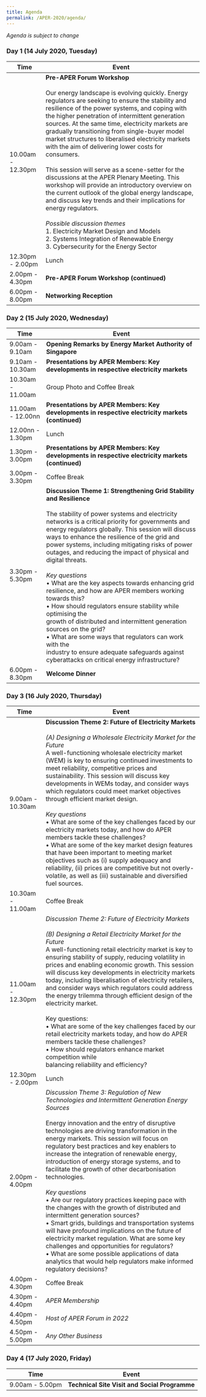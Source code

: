 ```yaml
---
title: Agenda
permalink: /APER-2020/agenda/
---
```

*Agenda is subject to change*

### **Day 1 (14 July 2020, Tuesday)**

| **Time**              | **Event** |
|-------------------|------------------------------------------------------------------------------------------------------------------------------------------------------------------------------------------------------------------------------------------------------------------------------------------------------------------------------------------------------------------------------------------------------------------------------------------------------------------------------------------------------------------------------------------------------------------------------------------------------------------------------------------------------------------------------------------------------------------------------------------------------------------------------------------------------------------------------------------------------------------------|
| 10.00am - 12.30pm | **Pre-APER Forum Workshop**<br><br>Our energy landscape is evolving quickly. Energy regulators are seeking to ensure the stability and resilience of the power systems, and coping with the higher penetration of intermittent generation sources. At the same time, electricity markets are gradually transitioning from single-buyer model market structures to liberalised electricity markets with the aim of delivering lower costs for consumers.<br><br>This session will serve as a scene-setter for the discussions at the APER Plenary Meeting. This workshop will provide an introductory overview on the current outlook of the global energy landscape, and discuss key trends and their implications for energy regulators.<br><br>_*Possible discussion themes*_<br>1. Electricity Market Design and Models<br>2. Systems Integration of Renewable Energy<br>3. Cybersecurity for the Energy Sector |
| 12.30pm - 2.00pm  | Lunch |
| 2.00pm - 4.30pm   | **Pre-APER Forum Workshop (continued)** |
| 6.00pm - 8.00pm   | **Networking Reception** |

### **Day 2 (15 July 2020, Wednesday)**

| **Time** | **Event** |
|-------------------|-----------------------------------------------------------------------------------------------------------------------------------------------------------------------------------------------------------------------------------------------------------------------------------------------------------------------------------------------------------------------------------------------------------------------------------------------------------------------------------------------------------------------------------------------------------------------------------------------------------------------------------------------------------------------------------------------------------------------------------------------------------------------------------------------------------------------------------------------------------------|
| 9.00am - 9.10am | **Opening Remarks by Energy Market Authority of Singapore** |
| 9.10am - 10.30am | **Presentations by APER Members: Key developments in respective electricity markets** |
| 10.30am - 11.00am | Group Photo and Coffee Break |
| 11.00am - 12.00nn | **Presentations by APER Members: Key developments in respective electricity markets (continued)** |
| 12.00nn - 1.30pm | Lunch |
| 1.30pm - 3.00pm | **Presentations by APER Members: Key developments in respective electricity markets (continued)** |
| 3.00pm - 3.30pm | Coffee Break |
| 3.30pm - 5.30pm | **Discussion Theme 1: Strengthening Grid Stability and Resilience**<br><br>The stability of power systems and electricity networks is a critical priority for governments and energy regulators globally. This session will discuss ways to enhance the resilience of the grid and power systems, including mitigating risks of power outages, and reducing the impact of physical and digital threats.<br><br>_*Key questions*_<br>• What are the key aspects towards enhancing grid resilience, and how are APER members working towards this?<br>• How should regulators ensure stability while optimising the<br>growth of distributed and intermittent generation sources on the grid?<br>• What are some ways that regulators can work with the<br>industry to ensure adequate safeguards against cyberattacks on critical energy infrastructure? |
| 6.00pm - 8.30pm | **Welcome Dinner** |

### **Day 3 (16 July 2020, Thursday)**

| **Time** | **Event** |
|-------------------|---------------------------------------------------------------------------------------------------------------------------------------------------------------------------------------------------------------------------------------------------------------------------------------------------------------------------------------------------------------------------------------------------------------------------------------------------------------------------------------------------------------------------------------------------------------------------------------------------------------------------------------------------------------------------------------------------------------------------------------------------------------------------------------------------------------------------------------------------------------------------------------------------------------------------------------------------------------------------|
| 9.00am - 10.30am | **Discussion Theme 2: Future of Electricity Markets**<br><br>_(A) Designing a Wholesale Electricity Market for the Future_<br>A well-functioning wholesale electricity market (WEM) is key to ensuring continued investments to meet reliability, competitive prices and sustainability. This session will discuss key developments in WEMs today, and consider ways which regulators could meet market objectives through efficient market design.<br><br>_*Key questions*_<br>• What are some of the key challenges faced by our electricity markets today, and how do APER members tackle these challenges?<br>• What are some of the key market design features that have been important to meeting market objectives such as (i) supply adequacy and reliability, (ii) prices are competitive but not overly-volatile, as well as (iii) sustainable and diversified fuel sources. |
| 10.30am - 11.00am | Coffee Break |
| 11.00am - 12.30pm | *Discussion Theme 2: Future of Electricity Markets*<br><br>_(B) Designing a Retail Electricity Market for the Future_<br>A well-functioning retail electricity market is key to ensuring stability of supply, reducing volatility in prices and enabling economic growth. This session will discuss key developments in electricity markets today, including liberalisation of electricity retailers, and consider ways which regulators could address the energy trilemma through efficient design of the electricity market.<br><br>Key questions:<br>• What are some of the key challenges faced by our retail electricity markets today, and how do APER members tackle these challenges?<br>• How should regulators enhance market competition while<br>balancing reliability and efficiency? |
| 12.30pm - 2.00pm | Lunch |
| 2.00pm - 4.00pm | *Discussion Theme 3: Regulation of New Technologies and Intermittent Generation Energy Sources*<br><br>Energy innovation and the entry of disruptive technologies are driving transformation in the energy markets. This session will focus on regulatory best practices and key enablers to increase the integration of renewable energy, introduction of energy storage systems, and to facilitate the growth of other decarbonisation technologies.<br><br>_*Key questions*_<br>• Are our regulatory practices keeping pace with the changes with the growth of distributed and intermittent generation sources?<br>• Smart grids, buildings and transportation systems will have profound implications on the future of electricity market regulation. What are some key challenges and opportunities for regulators?<br>• What are some possible applications of data analytics that would help regulators make informed regulatory decisions? |
| 4.00pm - 4.30pm | Coffee Break |
| 4.30pm - 4.40pm | *APER Membership* |
| 4.40pm - 4.50pm | *Host of APER Forum in 2022* |
| 4.50pm - 5.00pm | *Any Other Business* |

### **Day 4 (17 July 2020, Friday)**

| **Time** | **Event** |
|-------------------|---------------------------------------------------------------------------------------------------------------------------------------------------------------------------------------------------------------------------------------------------------------------------------------------------------------------------------------------------------------------------------------------------------------------------------------------------------------------------------------------------------------------------------------------------------------------------------------------------------------------------------------------------------------------------------------------------------------------------------------------------------------------------------------------------------------------------------------------------------------------------------------------------------------------------------------------------------------------------|
| 9.00am - 5.00pm | **Technical Site Visit and Social Programme** |

